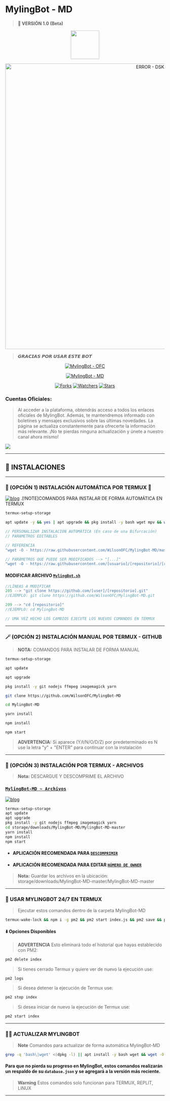 # MylingBot - MD
> <b>🚀 VERSIÓN 1.0 (Beta)</b>

<p align="center"> 
<a href="https://github.com/WilsonOFC/"><img src="http://readme-typing-svg.herokuapp.com?font=Fira+Code&pause=1000&color0000e6&width=435&lines=MylingBot -MD;Disfruta+del+bot.+%E2%9A%A1" height="90px"></a> 
</p>

<p align="center">
<img src="https://telegra.ph/file/2bc7f7ff2bb54b067b450.jpg" alt="ERROR - DSK" width="900"/>
</p>

> 𝙂𝙍𝘼𝘾𝙄𝘼𝙎 𝙋𝙊𝙍 𝙐𝙎𝘼𝙍 𝙀𝙎𝙏𝙀 𝘽𝙊𝙏

<p align="center">
<a href="#"><img title="MylingBot - OFC" src="https://img.shields.io/badge/SI TE AGRADA EL REPOSITORIO APÓYAME CON UNA ESTRELLITA 🌟 ¡GRACIAS! -red?colorA=%255ff0000&colorB=0000e6&style=for-the-badge"></a>
</p>  

<p align="center">
<a href="#"><img title="MylingBot - MD" src="https://img.shields.io/badge/𝖢𝖮𝖬𝖯𝖠𝖳𝖨𝖡𝖫𝖤 𝖢𝖮𝖭 𝖫𝖠 𝖵𝖤𝖱𝖲𝖨𝖮𝖭 𝖬𝖴𝖫𝖳𝖨 𝖣𝖨𝖲𝖯𝖮𝖲𝖨𝖳𝖨𝖵𝖮𝖲 𝖣𝖤 𝖶𝖧𝖠𝖳𝖲𝖠𝖯𝖯-red?colorA=%F77F48FF&colorB=%F77F48FF&style=for-the-badge"></a>
</p>

<p align="center">   
<a href="https://github.com/WilsonOFC/MylingBot-MD/network/members"><img title="Forks" src="https://img.shields.io/github/forks/WilsonOFC/MylingBot-MD?label=Forks&color=blue&style=flat-square"></a>
<a href="https://github.com/WilsonOFC/MylingBot-MD/watchers"><img title="Watchers" src="https://img.shields.io/github/watchers/WilsonOFC/MylingBot-MD?label=Watchers&color=green&style=flat-square"></a>
<a href="https://github.com/WilsonOFC/MylingBot-MD/stargazers"><img title="Stars" src="https://img.shields.io/github/stars/WilsonOFC/MylingBot-MD?label=Stars&color=yellow&style=flat-square"></a>
</p>

### Cuentas Oficiales:
> Al acceder a la plataforma, obtendrás acceso a todos los enlaces oficiales de MylingBot. Además, te mantendremos informado con boletines y mensajes exclusivos sobre las últimas novedades. La página se actualiza constantemente para ofrecerte la información más relevante. ¡No te pierdas ninguna actualización y únete a nuestro canal ahora mismo!

<a href="https://www.atom.bio/MylingBot">
<img src="https://img.shields.io/badge/Redes_Sociales-red?style=for-the-badge&logo=biolink&logoColor=white">
</a>

-----

## 🌟 INSTALACIONES

-----
### 🌟 (OPCIÓN 1) INSTALACIÓN AUTOMÁTICA POR TERMUX 🫰
[![blog](https://img.shields.io/badge/Instalacion-Automatica-FF0000?style=for-the-badge&logo=youtube&logoColor=white)](https://www.youtube.com/shorts/ZLJYDUM6vSY)
.[!NOTE]COMANDOS PARA INSTALAR DE FORMA AUTOMÁTICA EN TERMUX
```bash
termux-setup-storage
```
```bash
apt update -y && yes | apt upgrade && pkg install -y bash wget mpv && wget -O - https://raw.githubusercontent.com/WilsonOFC/MylingBot-MD/master/Myling.sh | bash
```
```js
// PERSONALIZAR INSTALACIÓN AUTOMÁTICA (En caso de una Bifurcación)
// PARAMETROS EDITABLES

// REFERENCIA
"wget -O - https://raw.githubusercontent.com/WilsonOFC/MylingBot-MD/master/myling.sh | bash"

// PARÁMETROS QUE PUEDE SER MODIFICADOS --> "[...]"
"wget -O - https://raw.githubusercontent.com/[usuario]/[repositorio]/[rama]/myling.sh | bash"
```
#### MODIFICAR ARCHIVO [`MylingBot.sh`](https://github.com/WilsonOFC/MylingBot-MD/blob/master/myling.sh)
```js
//LÍNEAS A MODIFICAR
205 --> "git clone https://github.com/[user]/[repositorio].git"
//EJEMPLO: git clone https://github.com/WilsonOFC/MylingBot-MD.git

209 --> "cd [repositorio]"
//EJEMPLO: cd MylingBot-MD

// UMA VEZ HECHO LOS CAMBIOS EJECUTE LOS NUEVOS COMANDOS EN TERMUX 
```
-----
### 🪄 (OPCIÓN 2) INSTALACIÓN MANUAL POR TERMUX - GITHUB 
> **NOTA:** COMANDOS PARA INSTALAR DE FORMA MANUAL
```bash
termux-setup-storage
```
```bash
apt update
```
```bash
apt upgrade
```
```bash
pkg install -y git nodejs ffmpeg imagemagick yarn
```
```bash
git clone https://github.com/WilsonOFC/MylingBot-MD
```
```bash
cd MylingBot-MD
```
```bash
yarn install
```
```bash
npm install
```
```bash
npm start
```
> **ADVERTENCIA:** Si aparece (Y/I/N/O/D/Z) por predeterminado es N use la letra "y" + "ENTER" para continuar con la instalación 
------------------
### 📁 (OPCIÓN 3) INSTALACIÓN POR TERMUX - ARCHIVOS
> **Nota:** DESCARGUE Y DESCOMPRIME EL ARCHIVO
### [`MylingBot-MD ~ Archivos`](https://github.com/WilsonOFC/MylingBot-MD/archive/refs/heads/master.zip)
[![blog](https://img.shields.io/badge/NO_TUTORIAL-FF0000?style=for-the-badge&logo=youtube&logoColor=white)
](https://www.youtube.com/shorts/ZLJYDUM6vSY)
```bash
termux-setup-storage
apt update
apt upgrade
pkg install -y git nodejs ffmpeg imagemagick yarn
cd storage/downloads/MylingBot-MD/MylingBot-MD-master 
yarn install
npm install
npm start
```
* #### APLICACIÓN RECOMENDADA PARA [`DESCOMPRIMIR`](https://play.google.com/store/apps/details?id=com.rarlab.rar)
* #### APLICACIÓN RECOMENDADA PARA EDITAR [`NÚMERO DE OWNER`](https://play.google.com/store/apps/details?id=com.rhmsoft.code)
> **Nota:** Guardar los archivos en la ubicación: storage/downloads/MylingBot-MD-master/MylingBot-MD-master   
----
### 🚀 USAR MYLINGBOT 24/7 EN TERMUX 
> Ejecutar estos comandos dentro de la carpeta MylingBot-MD
```bash
termux-wake-lock && npm i -g pm2 && pm2 start index.js && pm2 save && pm2 logs 
``` 
#### ⬇️ Opciones Disponibles
> **ADVERTENCIA** Esto eliminará todo el historial que hayas establecido con PM2:
```bash 
pm2 delete index
``` 
> Si tienes cerrado Termux y quiere ver de nuevo la ejecución use:
```bash 
pm2 logs 
``` 
> Si desea detener la ejecución de Termux use:
```bash 
pm2 stop index
``` 
> Si desea iniciar de nuevo la ejecución de Termux use:
```bash 
pm2 start index
``` 
----
### 🥷🏻 ACTUALIZAR MYLINGBOT
> **Note** Comandos para actualizar de forma automática MylingBot-MD
```bash
grep -q 'bash\|wget' <(dpkg -l) || apt install -y bash wget && wget -O - https://raw.githubusercontent.com/KatashiFukushima/KatashiBot-MD/master/update.sh | bash 
```
#### Para que no pierda su progreso en MylingBot, estos comandos realizarán un respaldo de su `database.json` y se agregará a la versión más reciente.
> **Warning** Estos comandos solo funcionan para TERMUX, REPLIT, LINUX                           
----
